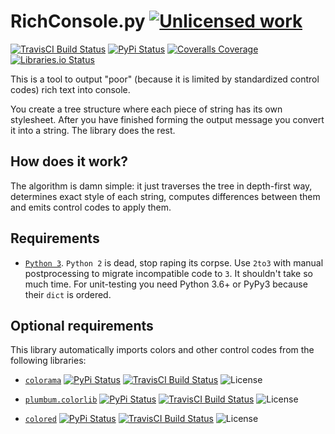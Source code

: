 RichConsole.py [![Unlicensed work](https://raw.githubusercontent.com/unlicense/unlicense.org/master/static/favicon.png)](https://unlicense.org/)
===============
[![TravisCI Build Status](https://travis-ci.org/KOLANICH/RichConsole.svg?branch=master)](https://travis-ci.org/KOLANICH/RichConsole)
[![PyPi Status](https://img.shields.io/pypi/v/RichConsole.svg)](https://pypi.python.org/pypi/RichConsole)
[![Coveralls Coverage](https://img.shields.io/coveralls/KOLANICH/RichConsole.svg)](https://coveralls.io/r/KOLANICH/RichConsole)
[![Libraries.io Status](https://img.shields.io/librariesio/github/KOLANICH/RichConsole.svg)](https://libraries.io/github/KOLANICH/RichConsole)

This is a tool to output "poor" (because it is limited by standardized control codes) rich text into console.

You create a tree structure where each piece of string has its own stylesheet. After you have finished forming the output message you convert it into a string. The library does the rest.

How does it work?
-----------------

The algorithm is damn simple: it just traverses the tree in depth-first way, determines exact style of each string, computes differences between them and emits control codes to apply them.


Requirements
------------
* [```Python 3```](https://www.python.org/downloads/). ```Python 2``` is dead, stop raping its corpse. Use ```2to3``` with manual postprocessing to migrate incompatible code to ```3```. It shouldn't take so much time. For unit-testing you need Python 3.6+ or PyPy3 because their ```dict``` is ordered.

Optional requirements
---------------------
This library automatically imports colors and other control codes from the following libraries:
* [```colorama```](https://github.com/tartley/colorama/)
  [![PyPi Status](https://img.shields.io/pypi/v/colorama.svg)](https://pypi.python.org/pypi/colorama)
  [![TravisCI Build Status](https://travis-ci.org/tartley/colorama.svg?branch=master)](https://travis-ci.org/tartley/colorama)
  ![License](https://img.shields.io/github/license/tartley/colorama.svg)

* [```plumbum.colorlib```](https://github.com/tomerfiliba/plumbum/)
  [![PyPi Status](https://img.shields.io/pypi/v/plumbum.svg)](https://pypi.python.org/pypi/plumbum)
  [![TravisCI Build Status](https://travis-ci.org/tomerfiliba/plumbum.svg?branch=master)](https://travis-ci.org/tomerfiliba/plumbum)
  ![License](https://img.shields.io/github/license/tomerfiliba/plumbum.svg)

* [```colored```](https://github.com/dslackw/colored/)
  [![PyPi Status](https://img.shields.io/pypi/v/colored.svg)](https://pypi.python.org/pypi/colored)
  [![TravisCI Build Status](https://travis-ci.org/dslackw/colored.svg?branch=master)](https://travis-ci.org/dslackw/colored)
  ![License](https://img.shields.io/github/license/dslackw/colored.svg)
